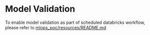 # Model Validation
To enable model validation as part of scheduled databricks workflow, please refer to [mlops_poc/resources/README.md](../resources/README.md)
